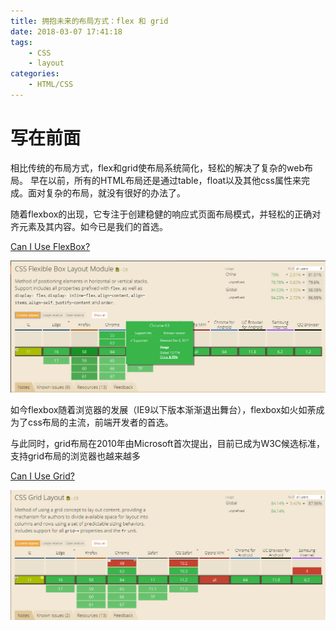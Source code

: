 ```yaml
---
title: 拥抱未来的布局方式：flex 和 grid
date: 2018-03-07 17:41:18
tags:
    - CSS
    - layout
categories:
    - HTML/CSS
---
```


# 写在前面

相比传统的布局方式，flex和grid使布局系统简化，轻松的解决了复杂的web布局。
早在以前，所有的HTML布局还是通过table，float以及其他css属性来完成。面对复杂的布局，就没有很好的办法了。

随着flexbox的出现，它专注于创建稳健的响应式页面布局模式，并轻松的正确对齐元素及其内容。如今已是我们的首选。

[Can I Use FlexBox?](https://caniuse.com/#feat=flexbox)

![](../assets/images/css-layout-flex1.png)

如今flexbox随着浏览器的发展（IE9以下版本渐渐退出舞台），flexbox如火如荼成为了css布局的主流，前端开发者的首选。

与此同时，grid布局在2010年由Microsoft首次提出，目前已成为W3C候选标准，支持grid布局的浏览器也越来越多

[Can I Use Grid?](https://caniuse.com/#feat=css-grid)

![](../assets/images/css-layout-grid1.png)